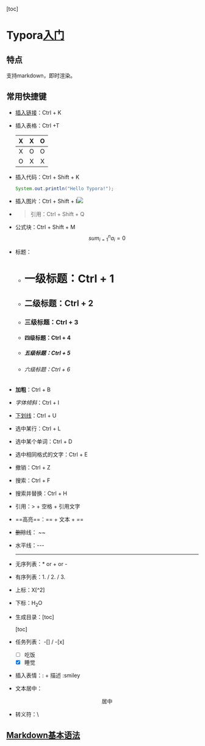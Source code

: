 [toc]

# Typora[入门](https://www.cnblogs.com/hider/p/11614688.html)

## 特点

支持markdown，即时渲染。

## 常用快捷键

- [插入链接]()：Ctrl + K

- 插入表格：Ctrl +T

  |  X   |  X   |  O   |
  | :--: | :--: | :--: |
  |  X   |  O   |  O   |
  |  O   |  X   |  X   |

- 插入代码：Ctrl + Shift + K

  ```java
  System.out.println("Hello Typora!");
  ```

- 插入图片：Ctrl + Shift + I![](https://www.gannett-cdn.com/presto/2020/09/02/USAT/230e4ee9-0e0d-4f8e-b32a-85fbe0d3550e-BTS.jpg?auto=webp&crop=1999,1125,x0,y101&format=pjpg&width=1200)

- > 引用：Ctrl + Shift + Q

- 公式块：Ctrl + Shift + M
  $$
  sum_{i=1}^n a_i = 0
  $$
  
- 标题：

  - # 一级标题：Ctrl + 1

  - ## 二级标题：Ctrl + 2

  - ### 三级标题：Ctrl + 3

  - #### 四级标题：Ctrl + 4

  - ##### 五级标题：Ctrl + 5

  - ###### 六级标题：Ctrl + 6

- **加粗**：Ctrl + B

- *字体倾斜*：Ctrl + I

- <u>下划线</u>：Ctrl + U

- 选中某行：Ctrl + L

- 选中某个单词：Ctrl + D

- 选中相同格式的文字：Ctrl + E

- 撤销：Ctrl + Z

- 搜索：Ctrl + F

- 搜索并替换：Ctrl + H

* 引用：> + 空格 + 引用文字

* ==高亮==：== + 文本 + ==

* ~~删除~~线： ~~

* 水平线：---

  ---

* 无序列表：* or + or -

* 有序列表：1. / 2. / 3.

* 上标：X[^2]

* 下标：H<sub>2</sub>O

* 生成目录：[toc]

  [toc]

* 任务列表： -[] / -[x]

  * [ ] 吃饭
  * [x] 睡觉

* 插入表情：: ​+ 描述​ :smiley

* 文本居中：<center>居中</center>

* 转义符：\

## [Markdown基本语法](https://www.markdown.xyz/basic-syntax/)
